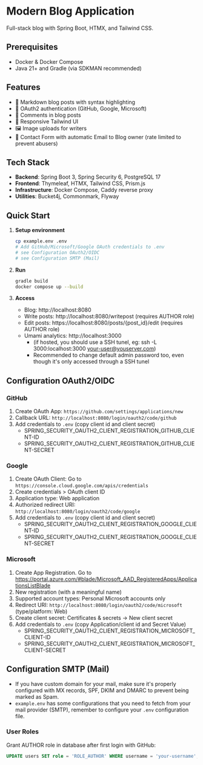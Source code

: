 # Modern Blog Application

Full-stack blog with Spring Boot, HTMX, and Tailwind CSS.

## Prerequisites

- Docker & Docker Compose
- Java 21+ and Gradle (via SDKMAN recommended)

## Features

- 📝 Markdown blog posts with syntax highlighting
- 🔐 OAuth2 authentication (GitHub, Google, Microsoft)
- 💬 Comments in blog posts
- 🎨 Responsive Tailwind UI
- 🖼️ Image uploads for writers
- 📩 Contact Form with automatic Email to Blog owner (rate limited to prevent abusers)

## Tech Stack

- **Backend**: Spring Boot 3, Spring Security 6, PostgreSQL 17
- **Frontend**: Thymeleaf, HTMX, Tailwind CSS, Prism.js
- **Infrastructure**: Docker Compose, Caddy reverse proxy
- **Utilities**: Bucket4j, Commonmark, Flyway

## Quick Start

1. **Setup environment**
   ```bash
   cp example.env .env
   # Add GitHub/Microsoft/Google OAuth credentials to .env
   # see Configuration OAuth2/OIDC
   # see Configuration SMTP (Mail)
   ```

2. **Run**
   ```bash
   gradle build
   docker compose up --build
   ```

3. **Access**
    - Blog: http://localhost:8080
    - Write posts: http://localhost:8080/writepost (requires AUTHOR role)
    - Edit posts: https://localhost:8080/posts/{post_id}/edit (requires AUTHOR role)
    - Umami analytics: http://localhost:3000 
        - (if hosted, you should use a SSH tunel, eg: ssh -L 3000:localhost:3000 your-user@youserver.com)
        - Recommended to change default admin password too, even though it's only accessed through a SSH tunel

## Configuration OAuth2/OIDC

### GitHub
1. Create OAuth App: `https://github.com/settings/applications/new`
2. Callback URL: `http://localhost:8080/login/oauth2/code/github`
3. Add credentials to `.env` (copy client id and client secret)
    - SPRING_SECURITY_OAUTH2_CLIENT_REGISTRATION_GITHUB_CLIENT-ID
    - SPRING_SECURITY_OAUTH2_CLIENT_REGISTRATION_GITHUB_CLIENT-SECRET

### Google

1. Create OAuth Client: Go to `https://console.cloud.google.com/apis/credentials`
2. Create credentials > OAuth client ID
3. Application type: Web application
4. Authorized redirect URI: `http://localhost:8080/login/oauth2/code/google`
5. Add credentials to `.env` (copy client id and client secret)
    - SPRING_SECURITY_OAUTH2_CLIENT_REGISTRATION_GOOGLE_CLIENT-ID
    - SPRING_SECURITY_OAUTH2_CLIENT_REGISTRATION_GOOGLE_CLIENT-SECRET

### Microsoft

1. Create App Registration. Go to https://portal.azure.com/#blade/Microsoft_AAD_RegisteredApps/ApplicationsListBlade
2. New registration (with a meaningful name)
3. Supported account types: Personal Microsoft accounts only
3. Redirect URI: `http://localhost:8080/login/oauth2/code/microsoft` (type/platform: Web)
4. Create client secret: Certificates & secrets → New client secret
5. Add credentials to `.env` (copy Application/client id and Secret Value)
    - SPRING_SECURITY_OAUTH2_CLIENT_REGISTRATION_MICROSOFT_CLIENT-ID
    - SPRING_SECURITY_OAUTH2_CLIENT_REGISTRATION_MICROSOFT_CLIENT-SECRET

## Configuration SMTP (Mail)

- If you have custom domain for your mail, make sure it's properly configured with MX records, SPF, DKIM and DMARC to prevent being marked as Spam.
- `example.env` has some configurations that you need to fetch from your mail provider (SMTP), remember to configure your `.env` configuration file.

### User Roles
Grant AUTHOR role in database after first login with GitHub:
```sql
UPDATE users SET role = 'ROLE_AUTHOR' WHERE username = 'your-username';
```
